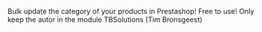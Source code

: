 Bulk update the category of your products in Prestashop!
Free to use! Only keep the autor in the module TBSolutions (Tim Bronsgeest)
